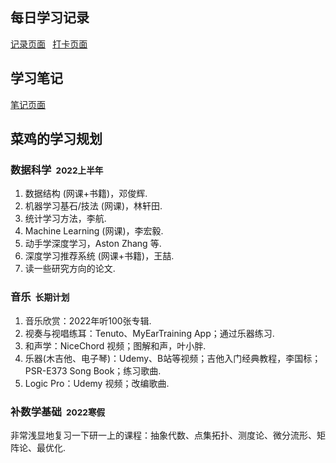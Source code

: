 ## 每日学习记录

[记录页面](./records.html) <small>&nbsp;</small> [打卡页面](./clock_in.html)

## 学习笔记

[笔记页面](./notes.html)

## 菜鸡的学习规划

### 数据科学 <small>&nbsp;2022上半年 </small>
1. 数据结构 (网课+书籍)，邓俊辉.
2. 机器学习基石/技法 (网课)，林轩田.
3. 统计学习方法，李航.
4. Machine Learning (网课)，李宏毅.
5. 动手学深度学习，Aston Zhang 等.
6. 深度学习推荐系统 (网课+书籍)，王喆.
7. 读一些研究方向的论文.

### 音乐 <small>&nbsp;长期计划 </small>
1. 音乐欣赏：2022年听100张专辑.
2. 视奏与视唱练耳：Tenuto、MyEarTraining App；通过乐器练习.
3. 和声学：NiceChord 视频；图解和声，叶小胖.
4. 乐器(木吉他、电子琴)：Udemy、B站等视频；吉他入门经典教程，李国标；PSR-E373 Song Book；练习歌曲.
5. Logic Pro：Udemy 视频；改编歌曲.

### 补数学基础 <small>&nbsp;2022寒假 </small>
非常浅显地复习一下研一上的课程：抽象代数、点集拓扑、测度论、微分流形、矩阵论、最优化.








